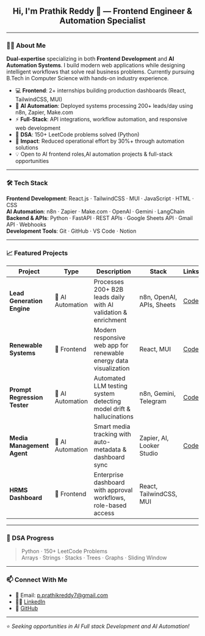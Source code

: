 <h2 align="center">Hi, I'm Prathik Reddy 👋 — Frontend Engineer & Automation Specialist</h2>

---

### 🧑‍💻 About Me
**Dual-expertise** specializing in both **Frontend Development** and **AI Automation Systems**. I build modern web applications while designing intelligent workflows that solve real business problems. Currently pursuing B.Tech in Computer Science with hands-on industry experience.

- 💻 **Frontend**: 2+ internships building production dashboards (React, TailwindCSS, MUI)
- 🤖 **AI Automation**: Deployed systems processing 200+ leads/day using n8n, Zapier, Make.com
- ⚡ **Full-Stack**: API integrations, workflow automation, and responsive web development
- 🧠 **DSA**: 150+ LeetCode problems solved (Python)
- 🎯 **Impact**: Reduced operational effort by 30%+ through automation solutions
- 💡 Open to AI frontend roles,AI automation projects & full-stack opportunities

---

### 🛠 Tech Stack

**Frontend Development**: React.js · TailwindCSS · MUI · JavaScript · HTML · CSS  
**AI Automation**: n8n · Zapier · Make.com · OpenAI · Gemini · LangChain  
**Backend & APIs**: Python · FastAPI · REST APIs · Google Sheets API · Gmail API · Webhooks  
**Development Tools**: Git · GitHub · VS Code · Notion

---

### 📈 Featured Projects

| Project | Type | Description | Stack | Links |
|--------|------|-------------|-------|-------|
| **Lead Generation Engine** | 🤖 AI Automation | Processes 200+ B2B leads daily with AI validation & enrichment | n8n, OpenAI, APIs, Sheets | [Code](https://github.com/pprathik07) |
| **Renewable Systems** | 🎨 Frontend | Modern responsive web app for renewable energy data visualization | React, MUI | [Code](https://github.com/pprathik07/Renewable-System/) |
| **Prompt Regression Tester** | 🤖 AI Automation | Automated LLM testing system detecting model drift & hallucinations | n8n, Gemini, Telegram | [Code](https://github.com/pprathik07/Prompt-Regression-Automation/) |
| **Media Management Agent** | 🤖 AI Automation | Smart media tracking with auto-metadata & dashboard sync | Zapier, AI, Looker Studio | [Code](https://github.com/pprathik07/media-automation/) |
| **HRMS Dashboard** | 🎨 Frontend | Enterprise dashboard with approval workflows, role-based access | React, TailwindCSS, MUI | |

---

### 🧠 DSA Progress
> Python · 150+ LeetCode Problems  
> Arrays · Strings · Stacks · Trees · Graphs · Sliding Window

---

### 📫 Connect With Me
- 📧 Email: p.prathikreddy7@gmail.com  
- 🧑‍💼 [LinkedIn](https://www.linkedin.com/in/prathik-reddy7/)  
- 💼 [GitHub](https://github.com/pprathik07)

---

⭐ *Seeking opportunities in AI Full stack Development and AI Automation!*
